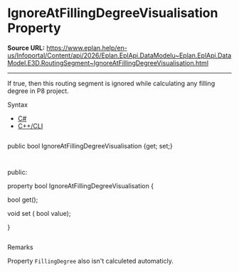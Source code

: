 # IgnoreAtFillingDegreeVisualisation Property

**Source URL:** https://www.eplan.help/en-us/Infoportal/Content/api/2026/Eplan.EplApi.DataModelu~Eplan.EplApi.DataModel.E3D.RoutingSegment~IgnoreAtFillingDegreeVisualisation.html

---

If true, then this routing segment is ignored while calculating any filling degree in P8 project.

Syntax

- [C#](#i-syntax-CS)
- [C++/CLI](#i-syntax-CPP2005)

```
```
public bool IgnoreAtFillingDegreeVisualisation {get; set;}
```
```

```
```
public:

property bool IgnoreAtFillingDegreeVisualisation {

   bool get();

   void set (    bool value);

}
```
```

Remarks

Property `FillingDegree` also isn't calculeted automaticly.

